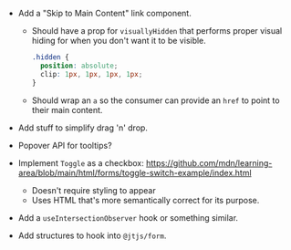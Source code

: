- Add a "Skip to Main Content" link component.
  - Should have a prop for `visuallyHidden` that performs proper visual hiding for when you don't want it to be visible.
    ```css
    .hidden {
      position: absolute;
      clip: 1px, 1px, 1px, 1px;
    }
    ```
  - Should wrap an `a` so the consumer can provide an `href` to point to their main content.

- Add stuff to simplify drag 'n' drop.

- Popover API for tooltips?

- Implement `Toggle` as a checkbox: https://github.com/mdn/learning-area/blob/main/html/forms/toggle-switch-example/index.html
  - Doesn't require styling to appear
  - Uses HTML that's more semantically correct for its purpose.

- Add a `useIntersectionObserver` hook or something similar.
- Add structures to hook into `@jtjs/form`.
